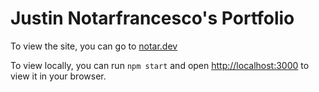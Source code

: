 # Justin Notarfrancesco's Portfolio

To view the site, you can go to [notar.dev](http://notar.dev)

To view locally, you can run `npm start` and open [http://localhost:3000](http://localhost:3000) to view it in your browser.
